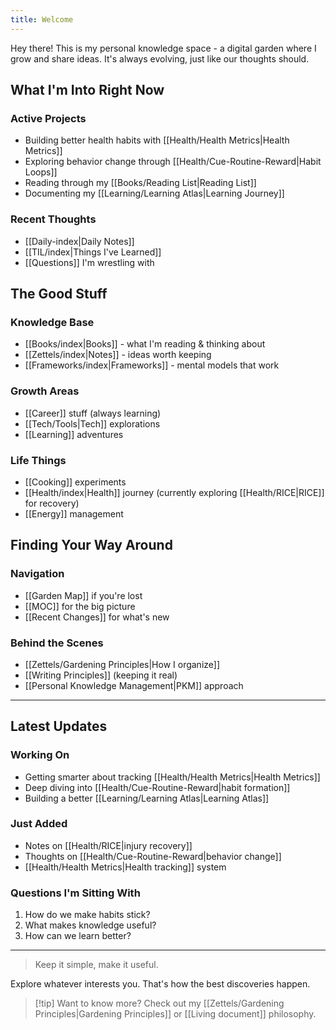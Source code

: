```yaml
---
title: Welcome
---
```

Hey there! This is my personal knowledge space - a digital garden where I grow and share ideas. It's always evolving, just like our thoughts should.

## What I'm Into Right Now

### Active Projects
- Building better health habits with [[Health/Health Metrics|Health Metrics]]
- Exploring behavior change through [[Health/Cue-Routine-Reward|Habit Loops]]
- Reading through my [[Books/Reading List|Reading List]]
- Documenting my [[Learning/Learning Atlas|Learning Journey]]

### Recent Thoughts
- [[Daily-index|Daily Notes]]
- [[TIL/index|Things I've Learned]]
- [[Questions]] I'm wrestling with

## The Good Stuff

### Knowledge Base
- [[Books/index|Books]] - what I'm reading & thinking about
- [[Zettels/index|Notes]] - ideas worth keeping
- [[Frameworks/index|Frameworks]] - mental models that work

### Growth Areas
- [[Career]] stuff (always learning)
- [[Tech/Tools|Tech]] explorations
- [[Learning]] adventures

### Life Things
- [[Cooking]] experiments
- [[Health/index|Health]] journey (currently exploring [[Health/RICE|RICE]] for recovery)
- [[Energy]] management

## Finding Your Way Around

### Navigation
- [[Garden Map]] if you're lost
- [[MOC]] for the big picture
- [[Recent Changes]] for what's new

### Behind the Scenes
- [[Zettels/Gardening Principles|How I organize]]
- [[Writing Principles]] (keeping it real)
- [[Personal Knowledge Management|PKM]] approach

---

## Latest Updates

### Working On
- Getting smarter about tracking [[Health/Health Metrics|Health Metrics]]
- Deep diving into [[Health/Cue-Routine-Reward|habit formation]]
- Building a better [[Learning/Learning Atlas|Learning Atlas]]

### Just Added
- Notes on [[Health/RICE|injury recovery]]
- Thoughts on [[Health/Cue-Routine-Reward|behavior change]]
- [[Health/Health Metrics|Health tracking]] system

### Questions I'm Sitting With
1. How do we make habits stick?
2. What makes knowledge useful?
3. How can we learn better?

---

> Keep it simple, make it useful.

Explore whatever interests you. That's how the best discoveries happen.


> [!tip] Want to know more?
> Check out my [[Zettels/Gardening Principles|Gardening Principles]] or [[Living document]] philosophy.
